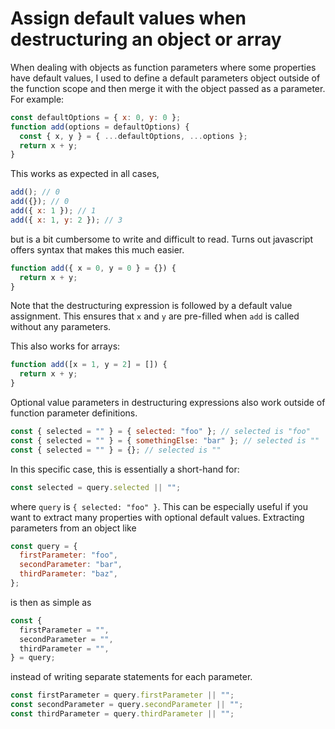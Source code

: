 # Assign default values when destructuring an object or array

When dealing with objects as function parameters where some properties have default values, I used to define a default parameters object outside of the function scope and then merge it with the object passed as a parameter. For example:

```js
const defaultOptions = { x: 0, y: 0 };
function add(options = defaultOptions) {
  const { x, y } = { ...defaultOptions, ...options };
  return x + y;
}
```

This works as expected in all cases,

```js
add(); // 0
add({}); // 0
add({ x: 1 }); // 1
add({ x: 1, y: 2 }); // 3
```

but is a bit cumbersome to write and difficult to read. Turns out javascript offers syntax that makes this much easier.

```js
function add({ x = 0, y = 0 } = {}) {
  return x + y;
}
```

Note that the destructuring expression is followed by a default value assignment. This ensures that `x` and `y` are pre-filled when `add` is called without any parameters.

This also works for arrays:

```js
function add([x = 1, y = 2] = []) {
  return x + y;
}
```

Optional value parameters in destructuring expressions also work outside of function parameter definitions.

```js
const { selected = "" } = { selected: "foo" }; // selected is "foo"
const { selected = "" } = { somethingElse: "bar" }; // selected is ""
const { selected = "" } = {}; // selected is ""
```

In this specific case, this is essentially a short-hand for:

```js
const selected = query.selected || "";
```

where `query` is `{ selected: "foo" }`. This can be especially useful if you want to extract many properties with optional default values. Extracting parameters from an object like

```js
const query = {
  firstParameter: "foo",
  secondParameter: "bar",
  thirdParameter: "baz",
};
```

is then as simple as

```js
const {
  firstParameter = "",
  secondParameter = "",
  thirdParameter = "",
} = query;
```

instead of writing separate statements for each parameter.

```js
const firstParameter = query.firstParameter || "";
const secondParameter = query.secondParameter || "";
const thirdParameter = query.thirdParameter || "";
```
